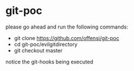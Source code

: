 # git-poc

please go ahead and run the following commands: 

- git clone https://github.com/offensi/git-poc
- cd git-poc/evilgitdirectory
- git checkout master

notice the git-hooks being executed
